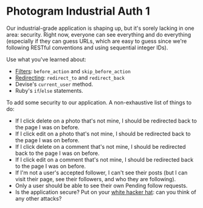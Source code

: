 # Photogram Industrial Auth 1

Our industrial-grade application is shaping up, but it's sorely lacking in one area: security. Right now, everyone can see everything and do everything (especially if they can guess URLs, which are easy to guess since we're following RESTful conventions and using sequential integer IDs).

Use what you've learned about:

 - [Filters](https://guides.rubyonrails.org/action_controller_overview.html#filters): `before_action` and `skip_before_action`
 - [Redirecting](https://api.rubyonrails.org/v6.1.0/classes/ActionController/Redirecting.html): `redirect_to` and `redirect_back`
 - Devise's `current_user` method.
 - Ruby's `if`/`else` statements.

To add some security to our application. A non-exhaustive list of things to do:

 - If I click delete on a photo that's not mine, I should be redirected back to the page I was on before.
 - If I click edit on a photo that's not mine, I should be redirected back to the page I was on before.
 - If I click delete on a comment that's not mine, I should be redirected back to the page I was on before.
 - If I click edit on a comment that's not mine, I should be redirected back to the page I was on before.
 - If I'm not a user's accepted follower, I can't see their posts (but I can visit their page, see their followers, and who they are following).
 - Only a user should be able to see their own Pending follow requests.
 - Is the application secure? Put on your [white hacker hat](https://en.wikipedia.org/wiki/White_hat_(computer_security)): can you think of any other attacks?

